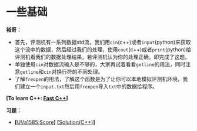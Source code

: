 # 一些基础
**裕哥：**
* 首先，评测机有一系列数据std流，我们用`cin`(c++)或者`input`(python)来获取这个流中的数据，然后经过我们的处理，使用`cout`(c++)或者`print`(python)给评测机看我们的数据处理结果，若评测机认为你的处理正确，即完成了这题。
* 单独使用`cin`对数据流输入是不够的，大家再试着看看`getline`的用法，同时注意`getline`和`cin`对换行符的不同处理。
* 了解`freopen`的用法，了解这个函数是为了让你可以本地模拟评测机环境，我们建立一个`input.txt`然后用`freopen`导入`txt`中的数据给程序。  

**\[To learn C++: [Fast C++](https://github.com/Huixxi/Fast-C-plus-plus)\]**

**习题：**  
* **[**[UVa1585:Score](https://vjudge.net/problem/UVA-1585)**]** **[**[Solution(C++)][1]**]**

[1]: https://github.com/Huixxi/Algorithm-with-Cplusplus/blob/master/Week01-%E5%9F%BA%E7%A1%80/UVa1585_Score.cpp
